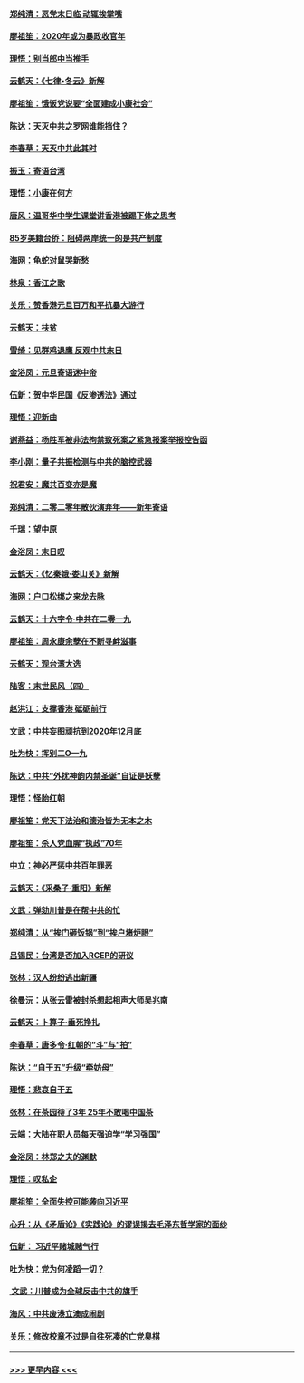 #### [郑纯清：恶党末日临 动辄挨掌嘴](../pages/nsc993/n11769356.md?t=01051755) 
#### [廖祖笙：2020年或为暴政收官年](../pages/nsc993/n11768216.md?t=01051755) 
#### [理悟：别当郎中当推手](../pages/nsc993/n11768243.md?t=01051755) 
#### [云鹤天：《七律▪冬云》新解](../pages/nsc993/n11768204.md?t=01051755) 
#### [廖祖笙：饿饭党说要“全面建成小康社会”](../pages/nsc993/n11767482.md?t=01051755) 
#### [陈达：天灭中共之罗网谁能挡住？](../pages/nsc993/n11767465.md?t=01051755) 
#### [李春草：天灭中共此其时](../pages/nsc993/n11767452.md?t=01051755) 
#### [振玉：寄语台湾](../pages/nsc993/n11767432.md?t=01051755) 
#### [理悟：小康在何方](../pages/nsc993/n11767394.md?t=01051755) 
#### [唐风：温哥华中学生课堂讲香港被踢下体之思考](../pages/nsc993/n11766848.md?t=01051755) 
#### [85岁美籍台侨：阻碍两岸统一的是共产制度](../pages/nsc993/n11765043.md?t=01051755) 
#### [海网：龟蛇对鼠哭新愁](../pages/nsc993/n11764895.md?t=01051755) 
#### [林泉：香江之歌](../pages/nsc993/n11764415.md?t=01051755) 
#### [关乐：赞香港元旦百万和平抗暴大游行](../pages/nsc993/n11764382.md?t=01051755) 
#### [云鹤天：扶贫](../pages/nsc993/n11764245.md?t=01051755) 
#### [雪绮：见群鸡退鹰  反观中共末日](../pages/nsc993/n11762112.md?t=01051755) 
#### [金浴凤：元旦寄语迷中帝](../pages/nsc993/n11761788.md?t=01051755) 
#### [伍新：贺中华民国《反渗透法》通过](../pages/nsc993/n11761994.md?t=01051755) 
#### [理悟：迎新曲](../pages/nsc993/n11761152.md?t=01051755) 
#### [谢燕益：杨胜军被非法拘禁致死案之紧急报案举报控告函](../pages/nsc993/n11756134.md?t=01051755) 
#### [李小刚：量子共振检测与中共的脑控武器](../pages/nsc993/n11754518.md?t=01051755) 
#### [祝君安：魔共百变亦是魔](../pages/nsc993/n11754469.md?t=01051755) 
#### [郑纯清：二零二零年散伙演弃年——新年寄语](../pages/nsc993/n11754195.md?t=01051755) 
#### [千瑞：望中原](../pages/nsc993/n11754159.md?t=01051755) 
#### [金浴凤：末日叹](../pages/nsc993/n11752359.md?t=01051755) 
#### [云鹤天：《忆秦娥‧娄山关》新解](../pages/nsc993/n11752348.md?t=01051755) 
#### [海网：户口松绑之来龙去脉](../pages/nsc993/n11752328.md?t=01051755) 
#### [云鹤天：十六字令‧中共在二零一九](../pages/nsc993/n11752305.md?t=01051755) 
#### [廖祖笙：周永康余孽在不断寻衅滋事](../pages/nsc993/n11751013.md?t=01051755) 
#### [云鹤天：观台湾大选](../pages/nsc993/n11751007.md?t=01051755) 
#### [陆客：末世民风（四）](../pages/nsc993/n11749203.md?t=01051755) 
#### [赵洪江：支撑香港 砥砺前行](../pages/nsc993/n11748482.md?t=01051755) 
#### [文武：中共妄图顽抗到2020年12月底](../pages/nsc993/n11748446.md?t=01051755) 
#### [吐为快：挥别二O一九](../pages/nsc993/n11748411.md?t=01051755) 
#### [陈达：中共“外扰神韵内禁圣诞”自证是妖孽](../pages/nsc993/n11748226.md?t=01051755) 
#### [理悟：怪胎红朝](../pages/nsc993/n11748206.md?t=01051755) 
#### [廖祖笙：党天下法治和德治皆为无本之木](../pages/nsc993/n11748135.md?t=01051755) 
#### [廖祖笙：杀人党血腥“执政”70年](../pages/nsc993/n11745144.md?t=01051755) 
#### [中立：神必严惩中共百年罪恶](../pages/nsc993/n11744970.md?t=01051755) 
#### [云鹤天：《采桑子‧重阳》新解](../pages/nsc993/n11744948.md?t=01051755) 
#### [文武：弹劾川普是在帮中共的忙](../pages/nsc993/n11744758.md?t=01051755) 
#### [郑纯清：从“挨门砸饭锅”到“挨户堵炉眼”](../pages/nsc993/n11744745.md?t=01051755) 
#### [吕锡民：台湾是否加入RCEP的研议](../pages/nsc993/n11744701.md?t=01051755) 
#### [张林：汉人纷纷逃出新疆](../pages/nsc993/n11743530.md?t=01051755) 
#### [徐曼沅：从张云雷被封杀想起相声大师吴兆南](../pages/nsc993/n11741816.md?t=01051755) 
#### [云鹤天：卜算子‧垂死挣扎](../pages/nsc993/n11739956.md?t=01051755) 
#### [李春草：唐多令‧红朝的“斗”与“拍”](../pages/nsc993/n11739830.md?t=01051755) 
#### [陈达：“自干五”升级“牵妨母”](../pages/nsc993/n11739724.md?t=01051755) 
#### [理悟：悲哀自干五](../pages/nsc993/n11739547.md?t=01051755) 
#### [张林：在茶园待了3年 25年不敢喝中国茶](../pages/nsc993/n11739240.md?t=01051755) 
#### [云端：大陆在职人员每天强迫学“学习强国”](../pages/nsc993/n11738735.md?t=01051755) 
#### [金浴凤：林郑之夫的渊默](../pages/nsc993/n11737735.md?t=01051755) 
#### [理悟：叹私企](../pages/nsc993/n11737715.md?t=01051755) 
#### [廖祖笙：全面失控可能袭向习近平](../pages/nsc993/n11737704.md?t=01051755) 
#### [心升：从《矛盾论》《实践论》的谬误揭去毛泽东哲学家的面纱](../pages/nsc993/n11736962.md?t=01051755) 
#### [伍新： 习近平赌城赌气行](../pages/nsc993/n11736929.md?t=01051755) 
#### [吐为快：党为何凌蹈一切？](../pages/nsc993/n11736915.md?t=01051755) 
#### [ 文武：川普成为全球反击中共的旗手](../pages/nsc993/n11736882.md?t=01051755) 
#### [海风：中共废港立澳成闹剧](../pages/nsc993/n11735857.md?t=01051755) 
#### [关乐：修改校章不过是自往死凑的亡党臭棋](../pages/nsc993/n11735097.md?t=01051755) 

----
#### [ >>> 更早内容 <<< ](../indexes/nsc993-earlier.md)
